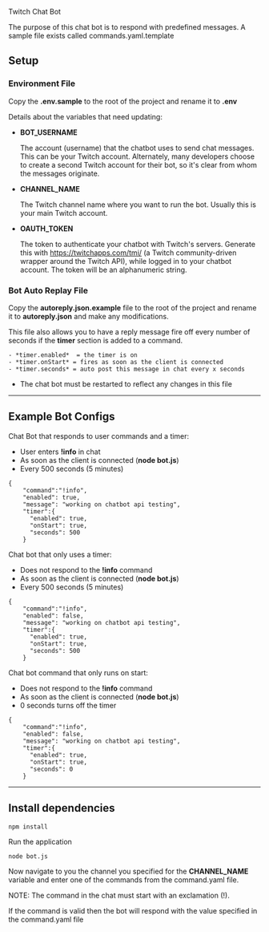 Twitch Chat Bot

The purpose of this chat bot is to respond with predefined messages. A sample file exists called commands.yaml.template

## Setup


### **Environment File**

Copy the **.env.sample** to the root of the project and rename it to **.env**

Details about the variables that need updating:

- **BOT_USERNAME**

    The account (username) that the chatbot uses to send chat messages. This can be your Twitch account. Alternately, many developers choose to create a second Twitch account for their bot, so it's clear from whom the messages originate.

-   **CHANNEL_NAME**

    The Twitch channel name where you want to run the bot. Usually this is your main Twitch account.

- **OAUTH_TOKEN**

    The token to authenticate your chatbot with Twitch's servers. Generate this with https://twitchapps.com/tmi/ (a Twitch community-driven wrapper around the Twitch API), while logged in to your chatbot account. The token will be an alphanumeric string.

### **Bot Auto Replay File**
Copy the **autoreply.json.example** file to the root of the project and rename it to **autoreply.json** and make any modifications.

This file also allows you to have a reply message fire off every number of seconds if the **timer** section is added to a command.

    - *timer.enabled*  = the timer is on
    - *timer.onStart* = fires as soon as the client is connected
    - *timer.seconds* = auto post this message in chat every x seconds

- The chat bot must be restarted to reflect any changes in this file

<hr>

## Example Bot Configs

Chat Bot that responds to user commands and a timer:
- User enters **!info** in chat
- As soon as the client is connected (**node bot.js**)
- Every 500 seconds (5 minutes)
```
{
    "command":"!info",
    "enabled": true,
    "message": "working on chatbot api testing",
    "timer":{
      "enabled": true,
      "onStart": true,
      "seconds": 500
    }
```

Chat bot that only uses a timer:
- Does not respond to the **!info** command
- As soon as the client is connected (**node bot.js**)
- Every 500 seconds (5 minutes)
```
{
    "command":"!info",
    "enabled": false,
    "message": "working on chatbot api testing",
    "timer":{
      "enabled": true,
      "onStart": true,
      "seconds": 500
    }
```
Chat bot command that only runs on start:
- Does not respond to the **!info** command
- As soon as the client is connected (**node bot.js**)
- 0 seconds turns off the timer
```
{
    "command":"!info",
    "enabled": false,
    "message": "working on chatbot api testing",
    "timer":{
      "enabled": true,
      "onStart": true,
      "seconds": 0
    }
```

<hr>

## Install dependencies

```
npm install
```

Run the application

```
node bot.js
```

Now navigate to you the channel you specified for the **CHANNEL_NAME** variable and enter one of the commands from the command.yaml file.

NOTE: The command in the chat must start with an exclamation (!).

If the command is valid then the bot will respond with the value specified in the command.yaml file